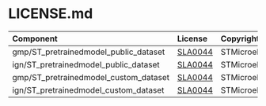 # LICENSE.md

| Component                             | License                                        | Copyright |
|:---------                             |:-------                                        |:----------|
| gmp/ST_pretrainedmodel_public_dataset                        | [SLA0044](./gmp/ST_pretrainedmodel_public_dataset/LICENSE.md)               | STMicroelectronics  |
| ign/ST_pretrainedmodel_public_dataset                        | [SLA0044](./ign/ST_pretrainedmodel_public_dataset/LICENSE.md)               | STMicroelectronics  |
| gmp/ST_pretrainedmodel_custom_dataset                        | [SLA0044](./gmp/ST_pretrainedmodel_custom_dataset/LICENSE.md)               | STMicroelectronics  |
| ign/ST_pretrainedmodel_custom_dataset                        | [SLA0044](./ign/ST_pretrainedmodel_custom_dataset/LICENSE.md)               | STMicroelectronics  |


